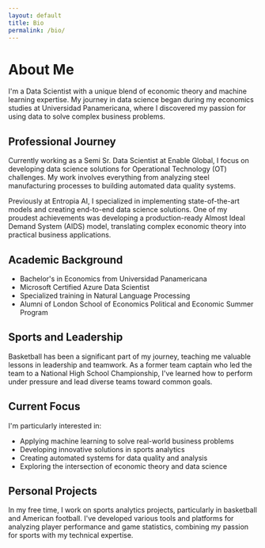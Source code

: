 ```yaml
---
layout: default
title: Bio
permalink: /bio/
---
```


# About Me

I'm a Data Scientist with a unique blend of economic theory and machine learning expertise. My journey in data science began during my economics studies at Universidad Panamericana, where I discovered my passion for using data to solve complex business problems.

## Professional Journey

Currently working as a Semi Sr. Data Scientist at Enable Global, I focus on developing data science solutions for Operational Technology (OT) challenges. My work involves everything from analyzing steel manufacturing processes to building automated data quality systems.

Previously at Entropia AI, I specialized in implementing state-of-the-art models and creating end-to-end data science solutions. One of my proudest achievements was developing a production-ready Almost Ideal Demand System (AIDS) model, translating complex economic theory into practical business applications.

## Academic Background

- Bachelor's in Economics from Universidad Panamericana
- Microsoft Certified Azure Data Scientist
- Specialized training in Natural Language Processing
- Alumni of London School of Economics Political and Economic Summer Program

## Sports and Leadership

Basketball has been a significant part of my journey, teaching me valuable lessons in leadership and teamwork. As a former team captain who led the team to a National High School Championship, I've learned how to perform under pressure and lead diverse teams toward common goals.

## Current Focus

I'm particularly interested in:
- Applying machine learning to solve real-world business problems
- Developing innovative solutions in sports analytics
- Creating automated systems for data quality and analysis
- Exploring the intersection of economic theory and data science

## Personal Projects

In my free time, I work on sports analytics projects, particularly in basketball and American football. I've developed various tools and platforms for analyzing player performance and game statistics, combining my passion for sports with my technical expertise.